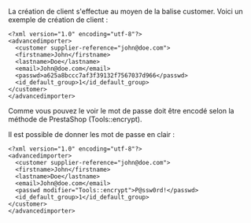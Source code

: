 La création de client s'effectue au moyen de la balise customer. Voici un exemple de création de client :

```
<?xml version="1.0" encoding="utf-8"?>
<advancedimporter>
  <customer supplier-reference="john@doe.com">
  <firstname>John</firstname>
  <lastname>Doe</lastname>
  <email>John@doe.com</email>
  <passwd>a625a8bccc7af3f39132f7567037d966</passwd>
  <id_default_group>1</id_default_group>
</customer>
</advancedimporter>
```

Comme vous pouvez le voir le mot de passe doit être encodé selon la méthode de PrestaShop (Tools::encrypt).

Il est possible de donner les mot de passe en clair :
```
<?xml version="1.0" encoding="utf-8"?>
<advancedimporter>
  <customer supplier-reference="john@doe.com">
  <firstname>John</firstname>
  <lastname>Doe</lastname>
  <email>John@doe.com</email>
  <passwd modifier="Tools::encrypt">P@ssw0rd!</passwd>
  <id_default_group>1</id_default_group>
</customer>
</advancedimporter>
```
